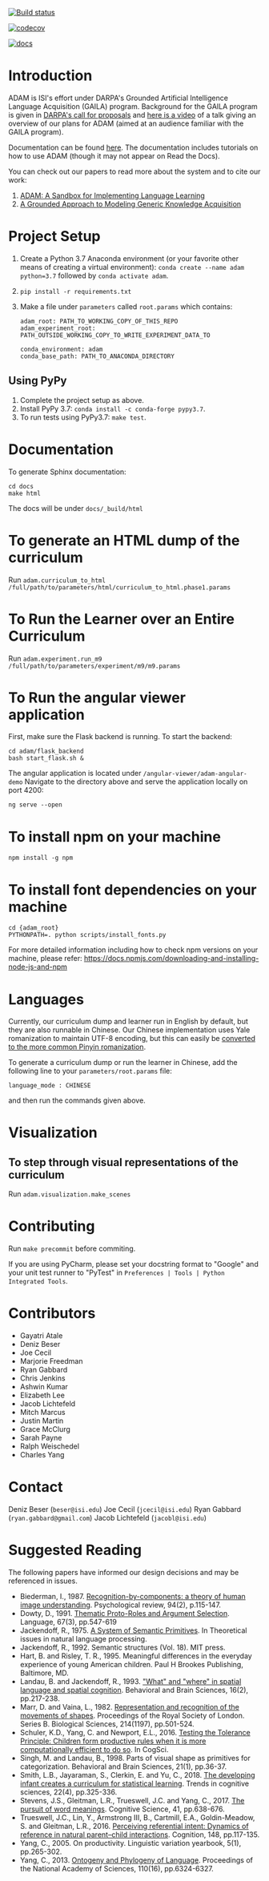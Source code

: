 [![Build status](https://travis-ci.com/isi-vista/adam.svg?branch=master)](https://travis-ci.com/isi-vista/adam.svg?branch=master)

[![codecov](https://codecov.io/gh/isi-vista/adam/branch/master/graph/badge.svg)](https://codecov.io/gh/isi-vista/adam)

[![docs](https://readthedocs.org/projects/adam-language-learner/badge/?version=latest)](https://adam-language-learner.readthedocs.io/en/latest/)

# Introduction

ADAM is ISI's effort under DARPA's Grounded Artificial Intelligence Language Acquisition (GAILA) program.
Background for the GAILA program is given in [DARPA's call for proposals](https://www.fbo.gov/utils/view?id=b084633eb2501d60932bb77bf5ffb192)
and [here is a video](https://youtu.be/xGsIKHKqKdw) of a talk giving an overview of our plans for ADAM
(aimed at an audience familiar with the GAILA program).

Documentation can be found [here](https://adam-language-learner.readthedocs.io/en/latest/).
The documentation includes tutorials on how to use ADAM (though it may not appear on Read the Docs).

You can check out our papers to read more about the system and to cite our work:

1. [ADAM: A Sandbox for Implementing Language Learning](https://arxiv.org/abs/2105.02263)
2. [A Grounded Approach to Modeling Generic Knowledge Acquisition](https://arxiv.org/abs/2105.03207)

# Project Setup

1. Create a Python 3.7 Anaconda environment (or your favorite other means of creating a virtual environment): `conda create --name adam python=3.7` followed by `conda activate adam`.
2. `pip install -r requirements.txt`
3. Make a file under `parameters` called `root.params` which contains:

   ```
   adam_root: PATH_TO_WORKING_COPY_OF_THIS_REPO
   adam_experiment_root: PATH_OUTSIDE_WORKING_COPY_TO_WRITE_EXPERIMENT_DATA_TO

   conda_environment: adam
   conda_base_path: PATH_TO_ANACONDA_DIRECTORY
   ```

## Using PyPy

1. Complete the project setup as above.
2. Install PyPy 3.7: `conda install -c conda-forge pypy3.7`.
3. To run tests using PyPy3.7: `make test`.

# Documentation

To generate Sphinx documentation:

```
cd docs
make html
```

The docs will be under `docs/_build/html`

# To generate an HTML dump of the curriculum

Run `adam.curriculum_to_html /full/path/to/parameters/html/curriculum_to_html.phase1.params`

# To Run the Learner over an Entire Curriculum

Run `adam.experiment.run_m9 /full/path/to/parameters/experiment/m9/m9.params`

# To Run the angular viewer application

First, make sure the Flask backend is running. To start the backend:

```commandline
cd adam/flask_backend
bash start_flask.sh &
```

The angular application is located under `/angular-viewer/adam-angular-demo`
Navigate to the directory above and serve the application locally on port 4200:

```
ng serve --open
```

# To install npm on your machine

```
npm install -g npm
```

# To install font dependencies on your machine

```
cd {adam_root}
PYTHONPATH=. python scripts/install_fonts.py
```

For more detailed information including how to check npm versions on your machine, please refer: https://docs.npmjs.com/downloading-and-installing-node-js-and-npm

# Languages

Currently, our curriculum dump and learner run in English by default, but they are also runnable in Chinese.
Our Chinese implementation uses Yale romanization to maintain UTF-8 encoding, but this can easily be [converted to the more common
Pinyin romanization](https://ctext.org/pinyin.pl?if=en&text=&from=yale&to=pinyin).

To generate a curriculum dump or run the learner in Chinese, add the following line to your `parameters/root.params` file:

```
language_mode : CHINESE
```

and then run the commands given above.

# Visualization

## To step through visual representations of the curriculum

Run `adam.visualization.make_scenes`

# Contributing

Run `make precommit` before commiting.

If you are using PyCharm, please set your docstring format to "Google" and your unit test runner to "PyTest" in
`Preferences | Tools | Python Integrated Tools`.

# Contributors

- Gayatri Atale
- Deniz Beser
- Joe Cecil
- Marjorie Freedman
- Ryan Gabbard
- Chris Jenkins
- Ashwin Kumar
- Elizabeth Lee
- Jacob Lichtefeld
- Mitch Marcus
- Justin Martin
- Grace McClurg
- Sarah Payne
- Ralph Weischedel
- Charles Yang

# Contact

Deniz Beser (`beser@isi.edu`)
Joe Cecil (`jcecil@isi.edu`)
Ryan Gabbard (`ryan.gabbard@gmail.com`)
Jacob Lichtefeld (`jacobl@isi.edu`)

# Suggested Reading

The following papers have informed our design decisions and may be referenced in issues.

- Biederman, I., 1987. [Recognition-by-components: a theory of human image understanding](https://s3.amazonaws.com/academia.edu.documents/30745513/Recognition_by_Components.pdf?response-content-disposition=inline%3B%20filename%3DRecognition-by-components_a_theory_of_hu.pdf&X-Amz-Algorithm=AWS4-HMAC-SHA256&X-Amz-Credential=AKIAIWOWYYGZ2Y53UL3A%2F20191101%2Fus-east-1%2Fs3%2Faws4_request&X-Amz-Date=20191101T152508Z&X-Amz-Expires=3600&X-Amz-SignedHeaders=host&X-Amz-Signature=a96e731888ff6e33bce40edf1f7acaf243f3b09556bd72aa77134657913602f1).
  Psychological review, 94(2), p.115-147.
- Dowty, D., 1991. [Thematic Proto-Roles and Argument Selection](http://www.letras.ufmg.br/padrao_cms/documentos/profs/marciacancado/dowty1991.pdf).
  Language, 67(3), pp.547-619
- Jackendoff, R., 1975. [A System of Semantic Primitives](https://www.aclweb.org/anthology/T75-2006.pdf). In
  Theoretical issues in natural language processing.
- Jackendoff, R., 1992. Semantic structures (Vol. 18). MIT press.
- Hart, B. and Risley, T. R., 1995. Meaningful differences in the everyday experience of young American children. Paul
  H Brookes Publishing, Baltimore, MD.
- Landau, B. and Jackendoff, R., 1993. ["What" and "where" in spatial language and spatial cognition](http://www2.denizyuret.com/bib/landau/landau1993and/MLandau.pdf).
  Behavioral and Brain Sciences, 16(2), pp.217-238.
- Marr, D. and Vaina, L., 1982. [Representation and recognition of the movements of shapes](https://royalsocietypublishing.org/doi/pdf/10.1098/rspb.1982.0024).
  Proceedings of the Royal Society of London. Series B. Biological Sciences, 214(1197), pp.501-524.
- Schuler, K.D., Yang, C. and Newport, E.L., 2016. [Testing the Tolerance Principle: Children form productive rules
  when it is more computationally efficient to do so](https://www.ling.upenn.edu/~ycharles/papers/syn2016.pdf). In CogSci.
- Singh, M. and Landau, B., 1998. Parts of visual shape as primitives for categorization. Behavioral and Brain Sciences,
  21(1), pp.36-37.
- Smith, L.B., Jayaraman, S., Clerkin, E. and Yu, C., 2018.
  [The developing infant creates a curriculum for statistical learning](http://www.cogs.indiana.edu/~dll/papers/tics_2018.pdf).
  Trends in cognitive sciences, 22(4), pp.325-336.
- Stevens, J.S., Gleitman, L.R., Trueswell, J.C. and Yang, C., 2017. [The pursuit of word meanings](https://www.ling.upenn.edu/~ycharles/papers/pursuit-final.pdf).
  Cognitive Science, 41, pp.638-676.
- Trueswell, J.C., Lin, Y., Armstrong III, B., Cartmill, E.A., Goldin-Meadow, S. and Gleitman, L.R., 2016.
  [Perceiving referential intent: Dynamics of reference in natural parent–child interactions](https://cpb-us-w2.wpmucdn.com/web.sas.upenn.edu/dist/4/81/files/2017/07/Trueswell-et-al-Perceiving-referential-intent-142dnbw.pdf).
  Cognition, 148, pp.117-135.
- Yang, C., 2005. On productivity. Linguistic variation yearbook, 5(1), pp.265-302.
- Yang, C., 2013. [Ontogeny and Phylogeny of Language](https://www.ling.upenn.edu/~ycharles/PNAS-2013-final.pdf).
  Proceedings of the National Academy of Sciences, 110(16), pp.6324-6327.
